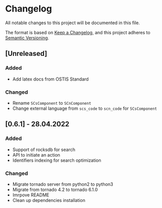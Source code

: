 # Changelog
All notable changes to this project will be documented in this file.

The format is based on [Keep a Changelog](https://keepachangelog.com/en/1.0.0/),
and this project adheres to [Semantic Versioning](https://semver.org/spec/v2.0.0.html).

## [Unreleased]
### Added
- Add latex docs from OSTIS Standard

### Changed
- Rename `SCsComponent` to `SCnComponent`
- Change external language from `scs_code` to `scn_code` for `SCsComponent`

## [0.6.1] - 28.04.2022
### Added
- Support of rocksdb for search
- API to initiate an action
- Identifiers indexing for search optimization

### Changed
- Migrate tornado server from python2 to python3
- Migrate from tornado 4.2 to tornado 6.1.0
- Imrpove README
- Clean up dependencies installation
